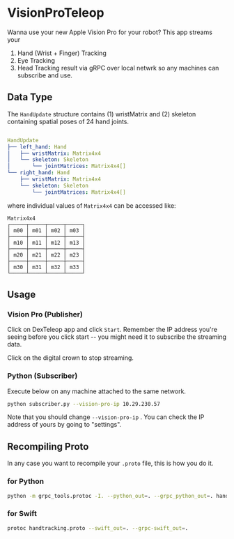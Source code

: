 VisionProTeleop
===========

Wanna use your new Apple Vision Pro for your robot?  This app streams your 
1. Hand (Wrist + Finger) Tracking
2. Eye Tracking
3. Head Tracking 
result via gRPC over local netwrk so any machines can subscribe and use. 

## Data Type 

The `HandUpdate` structure contains (1) wristMatrix and (2) skeleton containing spatial poses of 24 hand joints.  

```yaml

HandUpdate
├── left_hand: Hand
│   ├── wristMatrix: Matrix4x4
│   └── skeleton: Skeleton
│       └── jointMatrices: Matrix4x4[]
└── right_hand: Hand
    ├── wristMatrix: Matrix4x4
    └── skeleton: Skeleton
        └── jointMatrices: Matrix4x4[]
```

where individual values of `Matrix4x4` can be accessed like: 

```
Matrix4x4
┌─────┬─────┬─────┬─────┐
│ m00 │ m01 │ m02 │ m03 │
├─────┼─────┼─────┼─────┤
│ m10 │ m11 │ m12 │ m13 │
├─────┼─────┼─────┼─────┤
│ m20 │ m21 │ m22 │ m23 │
├─────┼─────┼─────┼─────┤
│ m30 │ m31 │ m32 │ m33 │
└─────┴─────┴─────┴─────┘
```


## Usage

### Vision Pro (Publisher)

Click on DexTeleop app and click `Start`. Remember the IP address you're seeing before you click start -- you might need it to subscribe the streaming data. 

Click on the digital crown to stop streaming. 

### Python (Subscriber)

Execute below on any machine attached to the same network. 

```bash
python subscriber.py --vision-pro-ip 10.29.230.57
```

Note that you should change `--vision-pro-ip` . You can check the IP address of yours by going to "settings". 



## Recompiling Proto

In any case you want to recompile your `.proto` file, this is how you do it. 

### for Python

```bash
python -m grpc_tools.protoc -I. --python_out=. --grpc_python_out=. handtracking.proto
```


### for Swift
```bash
protoc handtracking.proto --swift_out=. --grpc-swift_out=.
```